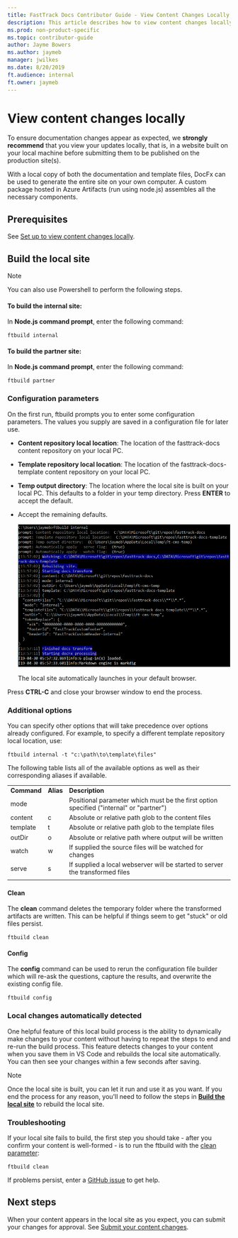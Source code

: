 ```yaml
---
title: FastTrack Docs Contributor Guide - View Content Changes Locally 
description: This article describes how to view content changes locally, prior to committing.
ms.prod: non-product-specific
ms.topic: contributor-guide
author: Jayme Bowers
ms.author: jaymeb
manager: jwilkes
ms.date: 8/20/2019
ft.audience: internal
ft.owner: jaymeb
---
```

# View content changes locally

To ensure documentation changes appear as expected, we **strongly recommend** that you view your updates locally, that is, in a website built on your local machine before submitting them to be published on the production site(s).

With a local copy of both the documentation and template files, DocFx can be used to generate the entire site on your own computer. A custom package hosted in Azure Artifacts (run using node.js) assembles all the necessary components.

## Prerequisites
See [Set up to view content changes locally](contribute-get-started-setup-view-content-changes-locally.md).

## Build the local site

> [!NOTE]
> You can also use Powershell to perform the following steps.

#### To build the **internal** site:
In **Node.js command prompt**, enter the following command:
```node
ftbuild internal
```

#### To build the **partner** site:
In **Node.js command prompt**, enter the following command:
```node
ftbuild partner
```
### Configuration parameters
On the first run, ftbuild prompts you to enter some configuration parameters. The values you supply are saved in a configuration file for later use.
- **Content repository local location**: The location of the fasttrack-docs content repository on your local PC.
- **Template repository local location**: The location of the fasttrack-docs-template content repository on your local PC.
- **Temp output directory**: The location where the local site is built on your local PC. This defaults to a folder in your temp directory. Press **ENTER** to accept the default.
- Accept the remaining defaults.

    ![ftbuild-console](media/contribute-how-to-view-content-changes-locally/ftbuild-console.png)

    The local site automatically launches in your default browser. 

Press **CTRL-C** and close your browser window to end the process.

### Additional options
You can specify other options that will take precedence over options already configured. For example, to specify a different template repository local location, use:

```node
ftbuild internal -t "c:\path\to\template\files"
```

The following table lists all of the available options as well as their corresponding aliases if available.

|   |   |   |
| - | - | - |
| **Command** | **Alias** | **Description** |
| mode |  | Positional parameter which must be the first option specified ("internal" or "partner") |
| content | c | Absolute or relative path glob to the content files |
| template | t | Absolute or relative path glob to the template files |
| outDir | o | Absolute or relative path where output will be written |
| watch | w | If supplied the source files will be watched for changes |
| serve | s | If supplied a local webserver will be started to server the transformed files |
| | | |

#### Clean
The **clean** command deletes the temporary folder where the transformed artifacts are written. This can be helpful if things seem to get "stuck" or old files persist.

```node
ftbuild clean
```

#### Config
The **config** command can be used to rerun the configuration file builder which will re-ask the questions, capture the results, and overwrite the existing config file.

```node
ftbuild config
```

### Local changes automatically detected
One helpful feature of this local build process is the ability to dynamically make changes to your content without having to repeat the steps to end and re-run the build process. This feature detects changes to your content when you save them in VS Code and rebuilds the local site automatically. You can then see your changes within a few seconds after saving.

> [!NOTE]
> Once the local site is built, you can let it run and use it as you want. If you end the process for any reason, you'll need to follow the steps in [**Build the local site**](#build-the-local-site) to rebuild the local site.

### Troubleshooting
If your local site fails to build, the first step you should take - after you confirm your content is well-formed - is to run the ftbuild with the [clean parameter](#clean):
```node
ftbuild clean
```

If problems persist, enter a [GitHub issue](https://github.com/microsoft/fasttrack-docs/issues) to get help.

## Next steps
When your content appears in the local site as you expect, you can submit your changes for approval. See [Submit your content changes](contribute-get-started-submit-changes.md).